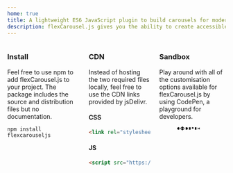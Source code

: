 ```yaml
---
home: true
title: A lightweight ES6 JavaScript plugin to build carousels for modern browsers.
description: flexCarousel.js gives you the ability to create accessible, customisable and user friendly carousels with no additional dependencies.
---
```


<div class="columns">
    <div class="column is-4">
        <div class="content">
            <h3>Install</h3>
            <p>Feel free to use npm to add flexCarousel.js to your project. The package includes the source and distribution files but no documentation.</p>

```shell
npm install flexcarouseljs
```

</div>
    </div>
    <div class="column is-4">
        <div class="content">
            <h3>CDN</h3>
            <p>Instead of hosting the two required files locally, feel free to use the CDN links provided by jsDelivr.</p>
            <h4>CSS</h4>
            
```html
<link rel="stylesheet" href="https://cdn.jsdelivr.net/npm/flexcarouseljs@latest/dist/flexCarousel.min.css">
```

<h4>JS</h4>

```html
<script src="https://cdn.jsdelivr.net/npm/flexcarouseljs@latest/dist/flexCarousel.min.js"></script>
```

</div>
    </div>
    <div class="column is-4">
        <div class="content">
            <h3>Sandbox</h3>
            <p>Play around with all of the customisation options available for flexCarousel.js by using CodePen, a playground for developers.</p>
            <figure class="image">
                <a href="https://codepen.io/tomhrtly/pen/eXRpOg/" target="_blank">
                    <svg class="codepen-logo" viewBox="0 0 138 26" width="75%"><path d="M15 8a7 7 0 1 0 0 10m7-8.7L33 2l11 7.3v7.4L33 24l-11-7.3zm0 0l11 7.4 11-7.4m0 7.4L33 9.3l-11 7.4M33 2v7.3m0 7.4V24M52 6h5a7 7 0 0 1 0 14h-5zm28 0h-9v14h9m-9-7h6m11 1h6a4 4 0 0 0 0-8h-6v14m26-14h-9v14h9m-9-7h6m11 7V6l11 14V6"></path></svg>
                </a>
            </figure>
        </div>
    </div>
</div>
